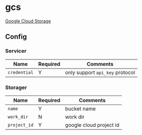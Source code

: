 # gcs

[Google Cloud Storage](https://cloud.google.com/storage/)

## Config

### Servicer

| Name | Required | Comments |
| ---- | -------- | -------- |
| `credential` | Y | only support `api_key` protocol |

### Storager

| Name | Required | Comments |
| ---- | -------- | -------- |
| `name` | Y | bucket name |
| `work_dir` | N | work dir |
| `project_id` | Y | google cloud project id |
